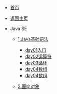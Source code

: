 <!-- docs/_sidebar.md -->

* [首页](/)
* [返回主页](guide)

* Java SE
    * [1.Java基础语法](01/Java基础语法/)
        * [day01入门](01/Java基础语法/day01入门/day01java基础语法.md)
        * [day02运算符](01/Java基础语法/day02运算符/day02Java基础语法.md)
        * [day03循环](01/Java基础语法/day03循环/day03switch&循环语句.md)
        * [day04数组](01/Java基础语法/day04数组/day04数组.md)
        * [day04数组](01/Java基础语法/day05方法/day05方法.md)

    * [2.面向对象](01/面向对象/)

